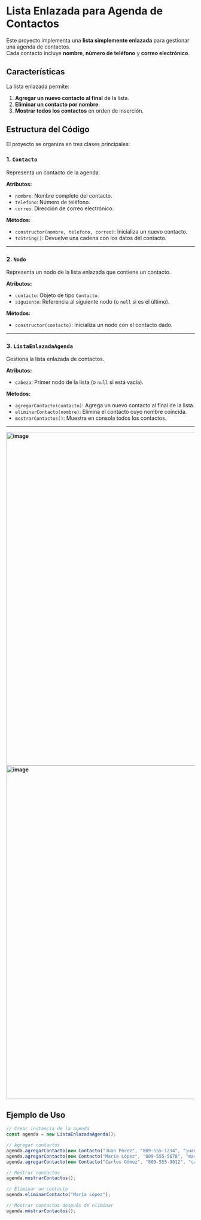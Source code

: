 # Lista Enlazada para Agenda de Contactos

Este proyecto implementa una **lista simplemente enlazada** para gestionar una agenda de contactos.  
Cada contacto incluye **nombre**, **número de teléfono** y **correo electrónico**.  

## Características

La lista enlazada permite:

1. **Agregar un nuevo contacto al final** de la lista.
2. **Eliminar un contacto por nombre**.
3. **Mostrar todos los contactos** en orden de inserción.

## Estructura del Código

El proyecto se organiza en tres clases principales:

### 1. `Contacto`
Representa un contacto de la agenda.

**Atributos:**
- `nombre`: Nombre completo del contacto.
- `telefono`: Número de teléfono.
- `correo`: Dirección de correo electrónico.

**Métodos:**
- `constructor(nombre, telefono, correo)`: Inicializa un nuevo contacto.
- `toString()`: Devuelve una cadena con los datos del contacto.

---

### 2. `Nodo`
Representa un nodo de la lista enlazada que contiene un contacto.

**Atributos:**
- `contacto`: Objeto de tipo `Contacto`.
- `siguiente`: Referencia al siguiente nodo (o `null` si es el último).

**Métodos:**
- `constructor(contacto)`: Inicializa un nodo con el contacto dado.

---

### 3. `ListaEnlazadaAgenda`
Gestiona la lista enlazada de contactos.

**Atributos:**
- `cabeza`: Primer nodo de la lista (o `null` si está vacía).

**Métodos:**
- `agregarContacto(contacto)`: Agrega un nuevo contacto al final de la lista.
- `eliminarContacto(nombre)`: Elimina el contacto cuyo nombre coincida.
- `mostrarContactos()`: Muestra en consola todos los contactos.

---

**<img width="1177" height="891" alt="image" src="https://github.com/user-attachments/assets/498e0981-2bb0-48eb-bb75-b94c469d887b" />
<img width="1198" height="891" alt="image" src="https://github.com/user-attachments/assets/5d726a00-6206-4d91-9f63-bf1c5884afb2" />**

## Ejemplo de Uso

```javascript
// Crear instancia de la agenda
const agenda = new ListaEnlazadaAgenda();

// Agregar contactos
agenda.agregarContacto(new Contacto("Juan Pérez", "809-555-1234", "juan@example.com"));
agenda.agregarContacto(new Contacto("María López", "809-555-5678", "maria@example.com"));
agenda.agregarContacto(new Contacto("Carlos Gómez", "809-555-9012", "carlos@example.com"));

// Mostrar contactos
agenda.mostrarContactos();

// Eliminar un contacto
agenda.eliminarContacto("María López");

// Mostrar contactos después de eliminar
agenda.mostrarContactos();
